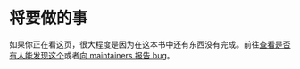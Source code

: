 # 将要做的事

如果你正在看这页，很大程度是因为在这本书中还有东西没有完成。前往[查看是否有人能发现这个](https://github.com/kubernetes-sigs/kubebuilder/issues?q=is%3Aopen+is%3Aissue+label%3Akind%2Fdocumentation)或者[向 maintainers 报告 bug](https://github.com/kubernetes-sigs/kubebuilder/issues/new?assignees=&labels=kind%2Fdocumentation)。

